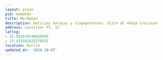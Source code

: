 ```yaml
---
layout: place
pid: mamakan
title: Ma-Makan
description: Delicias malayas y singapurenses. Ojito al «Kaya croissant».
address: Lausitzer Pl. 12
latlng:
- 52.501010546828965
- 13.431502823278532
location: berlin
updated_at: '2024-10-07'
---
```

